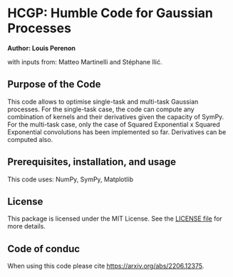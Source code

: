 # HCGP: Humble Code for Gaussian Processes

**Author: Louis Perenon**

with inputs from: Matteo Martinelli and Stéphane Ilić.

## Purpose of the Code

This code allows to optimise single-task and multi-task Gaussian processes. For the single-task case, the code can compute any combination of kernels and their derivatives given the capacity of SymPy. For the multi-task case, only the case of Squared Exponential x Squared Exponential convolutions has been implemented so far. Derivatives can be computed also.

## Prerequisites, installation, and usage

This code uses: NumPy, SymPy, Matplotlib

## License

This package is licensed under the MIT License. See the [LICENSE file](https://github.com/louisperenon/HCGP/blob/main/LICENSE) for more details.

## Code of conduc

When using this code please cite https://arxiv.org/abs/2206.12375.
